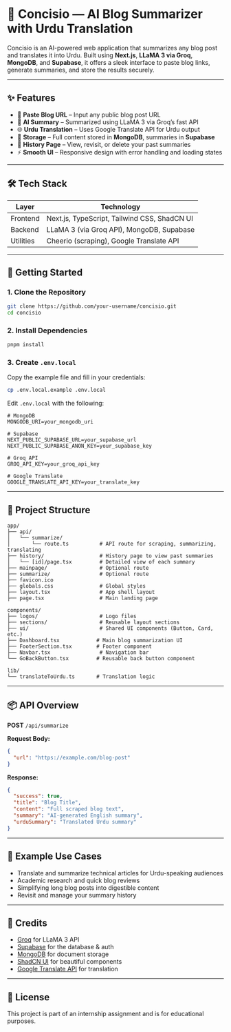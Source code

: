 # 🧠 Concisio — AI Blog Summarizer with Urdu Translation

Concisio is an AI-powered web application that summarizes any blog post and translates it into Urdu. Built using **Next.js**, **LLaMA 3 via Groq**, **MongoDB**, and **Supabase**, it offers a sleek interface to paste blog links, generate summaries, and store the results securely.

---

## ✨ Features

- 🔗 **Paste Blog URL** – Input any public blog post URL  
- 🧠 **AI Summary** – Summarized using LLaMA 3 via Groq’s fast API  
- 🌐 **Urdu Translation** – Uses Google Translate API for Urdu output  
- 💾 **Storage** – Full content stored in **MongoDB**, summaries in **Supabase**  
- 📜 **History Page** – View, revisit, or delete your past summaries  
- ⚡ **Smooth UI** – Responsive design with error handling and loading states

---

## 🛠 Tech Stack

| Layer        | Technology                          |
|--------------|-------------------------------------|
| Frontend     | Next.js, TypeScript, Tailwind CSS, ShadCN UI |
| Backend      | LLaMA 3 (via Groq API), MongoDB, Supabase |
| Utilities    | Cheerio (scraping), Google Translate API |

---

## 🚀 Getting Started

### 1. Clone the Repository

```bash
git clone https://github.com/your-username/concisio.git
cd concisio
```

### 2. Install Dependencies

```bash
pnpm install
```

### 3. Create `.env.local`

Copy the example file and fill in your credentials:

```bash
cp .env.local.example .env.local
```

Edit `.env.local` with the following:

```env
# MongoDB
MONGODB_URI=your_mongodb_uri

# Supabase
NEXT_PUBLIC_SUPABASE_URL=your_supabase_url
NEXT_PUBLIC_SUPABASE_ANON_KEY=your_supabase_key

# Groq API
GROQ_API_KEY=your_groq_api_key

# Google Translate
GOOGLE_TRANSLATE_API_KEY=your_translate_key
```

---

## 📁 Project Structure

```
app/
├── api/
│   └── summarize/
│       └── route.ts          # API route for scraping, summarizing, translating
├── history/                  # History page to view past summaries
│   └── [id]/page.tsx         # Detailed view of each summary
├── mainpage/                 # Optional route
├── summarize/                # Optional route
├── favicon.ico
├── globals.css               # Global styles
├── layout.tsx                # App shell layout
├── page.tsx                  # Main landing page

components/
├── logos/                    # Logo files
├── sections/                 # Reusable layout sections
├── ui/                       # Shared UI components (Button, Card, etc.)
├── Dashboard.tsx            # Main blog summarization UI
├── FooterSection.tsx        # Footer component
├── Navbar.tsx                # Navigation bar
└── GoBackButton.tsx         # Reusable back button component

lib/
└── translateToUrdu.ts       # Translation logic
```

---

## 📦 API Overview

**POST** `/api/summarize`

**Request Body:**

```json
{
  "url": "https://example.com/blog-post"
}
```

**Response:**

```json
{
  "success": true,
  "title": "Blog Title",
  "content": "Full scraped blog text",
  "summary": "AI-generated English summary",
  "urduSummary": "Translated Urdu summary"
}
```

---

## 🧪 Example Use Cases

* Translate and summarize technical articles for Urdu-speaking audiences
* Academic research and quick blog reviews
* Simplifying long blog posts into digestible content
* Revisit and manage your summary history

---

## 🙌 Credits

* [Groq](https://groq.com) for LLaMA 3 API
* [Supabase](https://supabase.com) for the database & auth
* [MongoDB](https://mongodb.com) for document storage
* [ShadCN UI](https://ui.shadcn.com) for beautiful components
* [Google Translate API](https://cloud.google.com/translate) for translation

---

## 📄 License

This project is part of an internship assignment and is for educational purposes.
